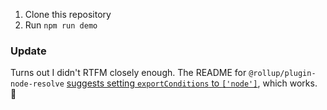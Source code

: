 1. Clone this repository
1. Run `npm run demo`

### Update
Turns out I didn't RTFM closely enough. The README for `@rollup/plugin-node-resolve` [suggests setting
`exportConditions` to `['node']`][1], which works. 🤦

[1]: https://github.com/rollup/plugins/tree/master/packages/node-resolve/#exportconditions
